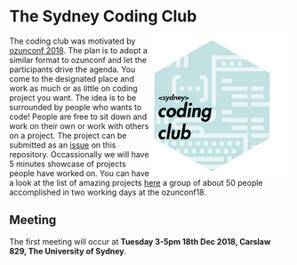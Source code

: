# The Sydney Coding Club 
<img src="img/Logo-SCC_final.png" align="right"  height="250" width="250"/>



The coding club was motivated by
[ozunconf 2018](http://ozunconf18.ropensci.org). The plan is to adopt a similar
format to ozunconf and let the participants drive the agenda. You come to the
designated place and work as much or as little on coding project you want. The
idea is to be surrounded by people who wants to code! People are free to sit
down and work on their own or work with others on a project. The project can be
submitted as an [issue](https://github.com/emitanaka/sydneycodingclub/issues)
on this repository. Occassionally we will have 5 minutes showcase of projects
people have worked on. You can have a look at the list of amazing projects
[here](https://github.com/ropensci/ozunconf18/blob/master/content/projects.md)
a group of about 50 people accomplished in two working days at the ozunconf18.


Meeting
--------

The first meeting will occur at **Tuesday 3-5pm 18th Dec 2018, Carslaw 829, The
University of Sydney**.

